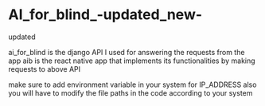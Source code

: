 # AI_for_blind_-updated_new-
updated

ai_for_blind is the django API I used for answering the requests from the app
aib is the react native app that implements its functionalities by making requests to above API

make sure to add environment variable in your system for IP_ADDRESS
also you will have to modify the file paths in the code according to your system
